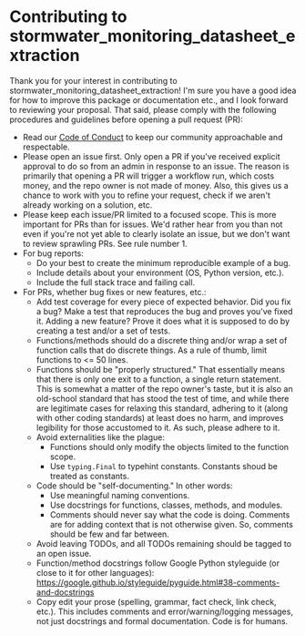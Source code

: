 # Contributing to stormwater_monitoring_datasheet_extraction

  Thank you for your interest in contributing to stormwater_monitoring_datasheet_extraction! I'm sure you have a good idea for how to improve this package or documentation etc., and I look forward to reviewing your proposal. That said, please comply with the following procedures and guidelines before opening a pull request (PR):
  - Read our [Code of Conduct](./CODE_OF_CONDUCT.md) to keep our community approachable and respectable.
  - Please open an issue first. Only open a PR if you've received explicit approval to do so from an admin in response to an issue. The reason is primarily that opening a PR will trigger a workflow run, which costs money, and the repo owner is not made of money. Also, this gives us a chance to work with you to refine your request, check if we aren't already working on a solution, etc.
  - Please keep each issue/PR limited to a focused scope. This is more important for PRs than for issues. We'd rather hear from you than not even if you're not yet able to clearly isolate an issue, but we don't want to review sprawling PRs. See rule number 1.
  - For bug reports:
    - Do your best to create the minimum reproducible example of a bug.
    - Include details about your environment (OS, Python version, etc.).
    - Include the full stack trace and failing call.
  - For PRs, whether bug fixes or new features, etc.:
    - Add test coverage for every piece of expected behavior. Did you fix a bug? Make a test that reproduces the bug and proves you've fixed it. Adding a new feature? Prove it does what it is supposed to do by creating a test and/or a set of tests.
    - Functions/methods should do a discrete thing and/or wrap a set of function calls that do discrete things. As a rule of thumb, limit functions to <= 50 lines.
    - Functions should be "properly structured." That essentially means that there is only one exit to a function, a single return statement. This is somewhat a matter of the repo owner's taste, but it is also an old-school standard that has stood the test of time, and while there are legitimate cases for relaxing this standard, adhering to it (along with other coding standards) at least does no harm, and improves legibility for those accustomed to it. As such, please adhere to it.
    - Avoid externalities like the plague:
      - Functions should only modify the objects limited to the function scope.
      - Use `typing.Final` to typehint constants. Constants shoud be treated as constants.
    - Code should be "self-documenting." In other words:
      - Use meaningful naming conventions.
      - Use docstrings for functions, classes, methods, and modules.
      - Comments should never say what the code is doing. Comments are for adding context that is not otherwise given. So, comments should be few and far between.
    - Avoid leaving TODOs, and all TODOs remaining should be tagged to an open issue.
    - Function/method docstrings follow Google Python styleguide (or close to it for other languages): https://google.github.io/styleguide/pyguide.html#38-comments-and-docstrings
    - Copy edit your prose (spelling, grammar, fact check, link check, etc.). This includes comments and error/warning/logging messages, not just docstrings and formal documentation. Code is for humans.
